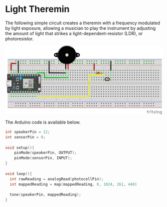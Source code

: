 # Light Theremin

The following simple circuit creates a theremin with a frequency modulated by light exposure, allowing a musician to play the instrument by adjusting the amount of light that strikes a light-dependent-resistor (LDR), or photoresistor. 

![light theremin](theremin.png)




The Arduino code is available below.


```c
int speakerPin = 12;
int sensorPin = 0;
 
void setup(){
	pinMode(speakerPin, OUTPUT);
	pinMode(sensorPin, INPUT);
}
 
void loop(){
  int rawReading = analogRead(photocellPin);
  int mappedReading = map(mappedReading, 0, 1024, 261, 440)

  tone(speakerPin, mappedReading);
}

```